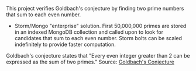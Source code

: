 This project verifies Goldbach's conjecture by finding two prime numbers that sum to each even number.  

  - Storm/Mongo "enterprise" solution.  First 50,000,000 primes are stored in an indexed MongoDB collection and called upon to look for candidates that sum to each even number.  Storm bolts can be scaled indefinitely to provide faster computation.

Goldbach's conjecture states that "Every even integer greater than 2 can be expressed as the sum of two primes." Source: [Goldbach's Conjecture](http://en.wikipedia.org/wiki/Goldbach's_conjecture)
